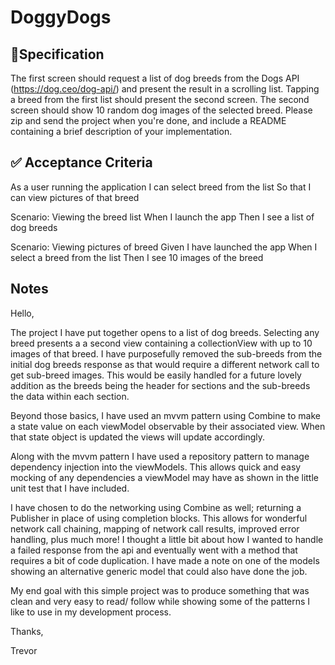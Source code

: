# DoggyDogs

## 📱Specification

The first screen should request a list of dog breeds from the Dogs API (https://dog.ceo/dog-api/) and present the result in a scrolling list.
Tapping a breed from the first list should present the second screen.
The second screen should show 10 random dog images of the selected breed.
Please zip and send the project when you're done, and include a README containing a brief description of your implementation.

## ✅ Acceptance Criteria

As a user running the application I can select breed from the list So that I can view pictures of that breed

Scenario: Viewing the breed list When I launch the app Then I see a list of dog breeds

Scenario: Viewing pictures of breed Given I have launched the app When I select a breed from the list Then I see 10 images of the breed

## Notes

Hello,

The project I have put together opens to a list of dog breeds. Selecting any breed presents a a second view containing a collectionView with up to 10 images of that breed. I have purposefully removed the sub-breeds from the initial dog breeds response as that would require a different network call to get sub-breed images. This would be easily handled for a future lovely addition as the breeds being the header for sections and the sub-breeds the data within each section.

Beyond those basics, I have used an mvvm pattern using Combine to make a state value on each viewModel observable by their associated view. When that state object is updated the views will update accordingly.

Along with the mvvm pattern I have used a repository pattern to manage dependency injection into the viewModels. This allows quick and easy mocking of any dependencies a viewModel may have as shown in the little unit test that I have included.

I have chosen to do the networking using Combine as well; returning a Publisher in place of using completion blocks. This allows for wonderful network call chaining, mapping of network call results, improved error handling, plus much more!
I thought a little bit about how I wanted to handle a failed response from the api and eventually went with a method that requires a bit of code duplication. I have made a note on one of the models showing an alternative generic model that could also have done the job.

My end goal with this simple project was to produce something that was clean and very easy to read/ follow while showing some of the patterns I like to use in my development process.

Thanks,

Trevor

